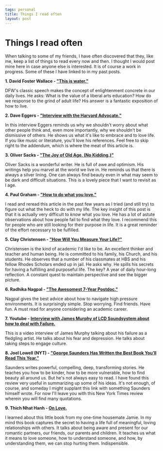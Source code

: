 ```yaml
--- 
tags: personal
title: Things I read often
layout: post
---
```


# Things I read often

When talking to some of my friends, I have often discovered that they, like me, keep a list of things to read every now and then. I thought I would post mine here in case anyone else is interested. It is of course a work in progress. Some of these I have linked to in my past posts. 

__1. David Foster Wallace - ["This is water."][dfw]__ 

DFW's classic speech makes the concept of enlightenment concrete in our daily lives. He asks: What is the value of a liberal arts education? How do we response to the grind of adult life? His answer is a fantastic exposition of how to live. 

[dfw]: http://moreintelligentlife.com/story/david-foster-wallace-in-his-own-words

__2. Dave Eggers - ["Interview with the Harvard Advocate."][eggers]__ 

In this interview Eggers reminds us why we shouldn't worry about what other people think and, even more importantly, why we shouldn't be dismissive of others. He shows us what it's like to embrace and to love life. If you like music or literature, you'll love his references. Feel free to skip right to the addendum, which is where the meat of this article is. 

[eggers]: http://www.armchairnews.com/freelance/eggers.html

__3. Oliver Sacks - ["The Joy of Old Age. (No Kidding.)"][sacks]__

Oliver Sacks is a wonderful writer. He is full of awe and optimism. His writings help you marvel at the world we live in. He reminds us that there is always a silver lining. One can always find beauty even in what may seem to be dark and difficult situations. This is a lovely piece that I want to revisit as I age. 

[sacks]: http://www.nytimes.com/2013/07/07/opinion/sunday/the-joy-of-old-age-no-kidding.html?_r=0

__4. Paul Graham - ["How to do what you love."][pg]__ 

I read and reread this article in the past few years as I tried (and still try) to figure out what the heck to do with my life. The key insight of this post is that it is actually very difficult to _know_ what you love. He has a lot of astute observations about how people fail to find what they love. I recommend this for people who are still looking for their purpose in life. It is a great reminder of the effort necessary to be fulfilled. 

[pg]: http://www.paulgraham.com/love.html

__5. Clay Christensen - ["How Will You Measure Your Life?"][cc]__

Christensen is the kind of academic I'd like to be. An excellent thinker and teacher and human being. He is committed to his family, his Church, and his students. He observes that a number of his classmates at HBS and his fellow Rhodes Scholars ended up in jail. He asks why. He spills his secrets for having a fulfilling and purposeful life. The key? A year of daily hour-long reflection. A constant quest to maintain perspective and see the bigger picture. 

[cc]: http://cityofseekers.com/wp-content/uploads/2011/11/how-will-you-measure-your-life.pdf

__6. Radhika Nagpal - ["The Awesomest 7-Year Postdoc."][rn]__

Nagpal gives the best advice about how to navigate high pressure environments. It is surprisingly simple.  Stop worrying. Find friends. Have fun. A must read for anyone considering an academic career. 

[rn]: http://blogs.scientificamerican.com/guest-blog/2013/07/21/the-awesomest-7-year-postdoc-or-how-i-learned-to-stop-worrying-and-love-the-tenure-track-faculty-life/

__7. Youtube - [Interview with James Murphy of LCD Soundsystem about how to deal with Failure.][murphy]__

This is a video interview of James Murphy talking about his failure as a fledgling artist. He talks about his fear and depression. He talks about taking steps to engage culture.  

[murphy]: http://www.youtube.com/watch?v=yYCz06bS380

__8. Joel Lowell (NYT) - ["George Saunders Has Written the Best Book You’ll Read This Year."][nyt]__

Saunders writes powerful, compelling, deep, transforming stories. He teaches you how to be kinder, how to be more vulnerable, how to find beauty all around us. But he's not always easy to read. I have found this review very useful in summarizing up some of his ideas. It's not enough, of course, and someday I might supplant this link with something Saunders himself wrote. For now I'll leave you with this New York Times review wherein you will find many quotations. 

[nyt]: http://www.nytimes.com/2013/01/06/magazine/george-saunders-just-wrote-the-best-book-youll-read-this-year.html?pagewanted=all

__9. Thich Nhat Hanh - [On Love.][tnh]__ 

I learned about this little book from my one-time housemate Jamie. In my mind this book captures the secret to having a life full of meaningful, loving relationships with others. It talks about being aware and present for our romantic partners, our friends, our parents and children. It teaches us what it means to love someone, how to understand someone, and how, by understanding them, we can stop hurting them. Indispensible. 

[tnh]: http://ajaytao2010.files.wordpress.com/2012/08/true-love-thich-nhat-hanh.pdf


